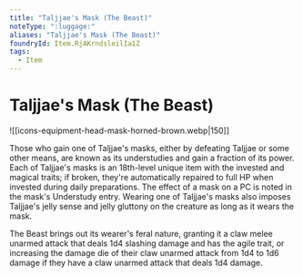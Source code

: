 ```yaml
---
title: "Taljjae's Mask (The Beast)"
noteType: ":luggage:"
aliases: "Taljjae's Mask (The Beast)"
foundryId: Item.RjAKrndsleilIa1Z
tags:
  - Item
---
```


# Taljjae's Mask (The Beast)
![[icons-equipment-head-mask-horned-brown.webp|150]]

Those who gain one of Taljjae's masks, either by defeating Taljjae or some other means, are known as its understudies and gain a fraction of its power. Each of Taljjae's masks is an 18th-level unique item with the invested and magical traits; if broken, they're automatically repaired to full HP when invested during daily preparations. The effect of a mask on a PC is noted in the mask's Understudy entry. Wearing one of Taljjae's masks also imposes Taljjae's jelly sense and jelly gluttony on the creature as long as it wears the mask.

The Beast brings out its wearer's feral nature, granting it a claw melee unarmed attack that deals 1d4 slashing damage and has the agile trait, or increasing the damage die of their claw unarmed attack from 1d4 to 1d6 damage if they have a claw unarmed attack that deals 1d4 damage.
